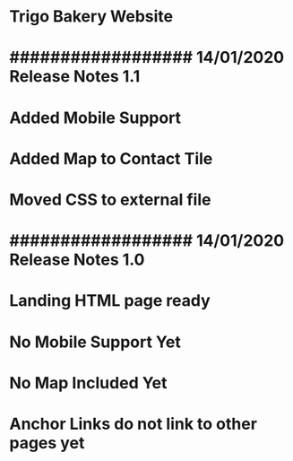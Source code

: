 # Trigo Bakery Website
# 
# ################## 14/01/2020 Release Notes 1.1 ################## 
# Added Mobile Support
# Added Map to Contact Tile
# Moved CSS to external file
# 
# ################## 14/01/2020 Release Notes 1.0 ################## 
# Landing HTML page ready 
# No Mobile Support Yet
# No Map Included Yet
# Anchor Links do not link to other pages yet
